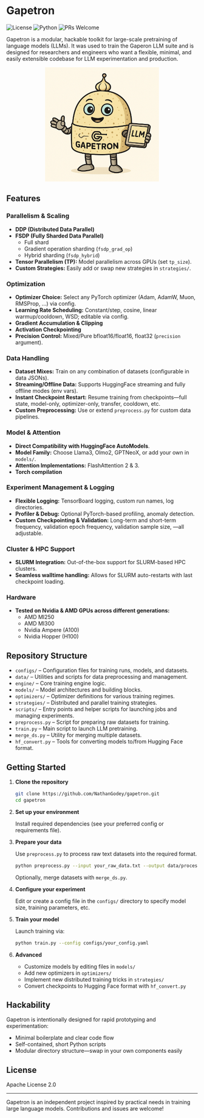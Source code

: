 # Gapetron

![License](https://img.shields.io/github/license/NathanGodey/gapetron)
![Python](https://img.shields.io/badge/python-3.12%2B-blue)
![PRs Welcome](https://img.shields.io/badge/PRs-welcome-brightgreen)

Gapetron is a modular, hackable toolkit for large-scale pretraining of language models (LLMs). It was used to train the Gaperon LLM suite and is designed for researchers and engineers who want a flexible, minimal, and easily extensible codebase for LLM experimentation and production.

<p align="center">
  <img src="./assets/gapetron_logo.png" width="300" alt="Gapetron Logo" />
</p>


## Features
### Parallelism & Scaling

- **DDP (Distributed Data Parallel)**
- **FSDP (Fully Sharded Data Parallel)** 
  - Full shard
  - Gradient operation sharding (`fsdp_grad_op`)
  - Hybrid sharding (`fsdp_hybrid`)
- **Tensor Parallelism (TP):** Model parallelism across GPUs (set `tp_size`).
- **Custom Strategies:** Easily add or swap new strategies in `strategies/`.

### Optimization

- **Optimizer Choice:** Select any PyTorch optimizer (Adam, AdamW, Muon, RMSProp, ...) via config.
- **Learning Rate Scheduling:** Constant/step, cosine, linear warmup/cooldown, WSD; editable via config.
- **Gradient Accumulation \& Clipping**
- **Activation Checkpointing**
- **Precision Control:** Mixed/Pure bfloat16/float16, float32 (`precision` argument).

### Data Handling

- **Dataset Mixes:** Train on any combination of datasets (configurable in data JSONs).
- **Streaming/Offline Data:** Supports HuggingFace streaming and fully offline modes (env vars).
- **Instant Checkpoint Restart:** Resume training from checkpoints—full state, model-only, optimizer-only, transfer, cooldown, etc.
- **Custom Preprocessing:** Use or extend `preprocess.py` for custom data pipelines.

### Model & Attention

- **Direct Compatibility with HuggingFace AutoModels**.
- **Model Family:** Choose Llama3, Olmo2, GPTNeoX, or add your own in `models/`.
- **Attention Implementations:** FlashAttention 2 \& 3.
- **Torch compilation**

### Experiment Management & Logging

- **Flexible Logging:** TensorBoard logging, custom run names, log directories.
- **Profiler & Debug:** Optional PyTorch-based profiling, anomaly detection.
- **Custom Checkpointing \& Validation:** Long-term and short-term frequency, validation epoch frequency, validation sample size, —all adjustable.

### Cluster & HPC Support

- **SLURM Integration:** Out-of-the-box support for SLURM-based HPC clusters.
- **Seamless walltime handling:** Allows for SLURM auto-restarts with last checkpoint loading.

### Hardware

- **Tested on Nvidia \& AMD GPUs across different generations:**
   - AMD MI250
   - AMD MI300
   - Nvidia Ampere (A100)
   - Nvidia Hopper (H100)


## Repository Structure

- `configs/` – Configuration files for training runs, models, and datasets.
- `data/` – Utilities and scripts for data preprocessing and management.
- `engine/` – Core training engine logic.
- `models/` – Model architectures and building blocks.
- `optimizers/` – Optimizer definitions for various training regimes.
- `strategies/` – Distributed and parallel training strategies.
- `scripts/` – Entry points and helper scripts for launching jobs and managing experiments.
- `preprocess.py` – Script for preparing raw datasets for training.
- `train.py` – Main script to launch LLM pretraining.
- `merge_ds.py` – Utility for merging multiple datasets.
- `hf_convert.py` – Tools for converting models to/from Hugging Face format.

## Getting Started

1. **Clone the repository**

   ```bash
   git clone https://github.com/NathanGodey/gapetron.git
   cd gapetron
   ```

2. **Set up your environment**

   Install required dependencies (see your preferred config or requirements file).

3. **Prepare your data**

   Use `preprocess.py` to process raw text datasets into the required format.

   ```bash
   python preprocess.py --input your_raw_data.txt --output data/processed/
   ```

   Optionally, merge datasets with `merge_ds.py`.

4. **Configure your experiment**

   Edit or create a config file in the `configs/` directory to specify model size, training parameters, etc.

5. **Train your model**

   Launch training via:

   ```bash
   python train.py --config configs/your_config.yaml
   ```

6. **Advanced**

   - Customize models by editing files in `models/`
   - Add new optimizers in `optimizers/`
   - Implement new distributed training tricks in `strategies/`
   - Convert checkpoints to Hugging Face format with `hf_convert.py`

## Hackability

Gapetron is intentionally designed for rapid prototyping and experimentation:

- Minimal boilerplate and clear code flow
- Self-contained, short Python scripts
- Modular directory structure—swap in your own components easily

## License

Apache License 2.0

---

Gapetron is an independent project inspired by practical needs in training large language models. Contributions and issues are welcome!
